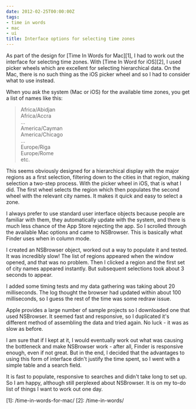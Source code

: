 ```yaml
---
date: 2012-02-25T00:00:00Z
tags:
- time in words
- mac
- ui
title: Interface options for selecting time zones
---
```


As part of the design for [Time In Words for Mac][1], I had to work out the
interface for selecting time zones. With [Time In Word for iOS][2], I used
picker wheels which are excellent for selecting hierarchical data. On the Mac,
there is no such thing as the iOS picker wheel and so I had to consider what to
use instead.

When you ask the system (Mac or iOS) for the available time zones, you get a
list of names like this:

> Africa/Abidjan\
> Africa/Accra\
> ...\
> America/Cayman\
> America/Chicago\
> ...\
> Europe/Riga\
> Europe/Rome\
> etc.

This seems obviously designed for a hierarchical display with the major regions
as a first selection, filtering down to the cities in that region, making
selection a two-step process. With the picker wheel in iOS, that is what I did.
The first wheel selects the region which then populates the second wheel with
the relevant city names. It makes it quick and easy to select a zone.

I always prefer to use standard user interface objects because people are
familiar with them, they automatically update with the system, and there is much
less chance of the App Store rejecting the app. So I scrolled through the
available Mac options and came to NSBrowser. This is basically what Finder uses
when in column mode.

I created an NSBrowser object, worked out a way to populate it and tested. It
was incredibly slow! The list of regions appeared when the window opened, and
that was no problem. Then I clicked a region and the first set of city names
appeared instantly. But subsequent selections took about 3 seconds to appear.

I added some timing tests and my data gathering was taking about 20
milliseconds. The log thought the browser had updated within about 100
milliseconds, so I guess the rest of the time was some redraw issue.

Apple provides a large number of sample projects so I downloaded one that used
NSBrowser. It seemed fast and responsive, so I duplicated it's different method
of assembling the data and tried again. No luck - it was as slow as before.

I am sure that if I kept at it, I would eventually work out what was causing the
bottleneck and make NSBrowser work - after all, Finder is responsive enough,
even if not great. But in the end, I decided that the advantages to using this
form of interface didn't justify the time spent, so I went with a simple table
and a search field.

It is fast to populate, responsive to searches and didn't take long to set up.
So I am happy, although still perplexed about NSBrowser. It is on my to-do list
of things I want to work out one day.

[1]: /time-in-words-for-mac/ [2]: /time-in-words/

